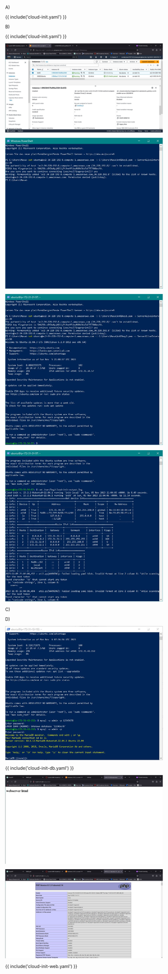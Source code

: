 A)

{{ include('cloud-init.yaml') }}

B)

{{ include('cloud-init.yaml') }}

![key pairs](keypairassignedatlaunch.JPG)

![key 1](key1login.JPG)

![key 2](key2login.JPG)

![cloud init log](cloudinitlog.JPG)

C)

D)

![login as admin](dbmysqllogin.JPG)

{{ include('cloud-init-db.yaml') }}

![index.html](indexhtml.JPG)

![php info](phpinfo.JPG)

{{ include('cloud-init-web.yaml') }}



